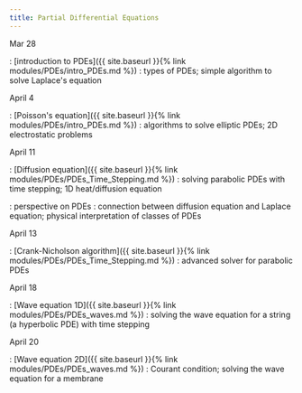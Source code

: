 ```yaml
---
title: Partial Differential Equations
---
```


Mar 28

: [introduction to PDEs]({{ site.baseurl }}{% link
  modules/PDEs/intro_PDEs.md %})
  : types of PDEs; simple algorithm to solve Laplace's equation
  
April 4

: [Poisson's equation]({{ site.baseurl }}{% link
  modules/PDEs/intro_PDEs.md %})
  : algorithms to solve elliptic PDEs; 2D electrostatic problems
  

April 11

: [Diffusion equation]({{ site.baseurl }}{% link
  modules/PDEs/PDEs_Time_Stepping.md %})
  : solving parabolic PDEs with time stepping; 1D heat/diffusion equation

: perspective on PDEs
  : connection between diffusion equation and Laplace equation;
    physical interpretation of classes of PDEs

April 13

: [Crank-Nicholson algorithm]({{ site.baseurl }}{% link
  modules/PDEs/PDEs_Time_Stepping.md %})
  : advanced solver for parabolic PDEs
  
  
April 18

: [Wave equation 1D]({{ site.baseurl }}{% link
  modules/PDEs/PDEs_waves.md %})
  : solving the wave equation for a string (a hyperbolic PDE) with time stepping

April 20

: [Wave equation 2D]({{ site.baseurl }}{% link
  modules/PDEs/PDEs_waves.md %})
  : Courant condition; solving the wave equation for a membrane
